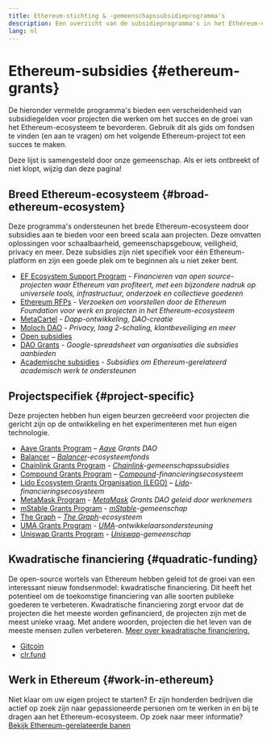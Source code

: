 ```yaml
---
title: Ethereum-stichting & -gemeenschapssubsidieprogramma's
description: Een overzicht van de subsidieprogramma's in het Ethereum-ecosysteem.
lang: nl
---
```


# Ethereum-subsidies {#ethereum-grants}

De hieronder vermelde programma's bieden een verscheidenheid van subsidiegelden voor projecten die werken om het succes en de groei van het Ethereum-ecosysteem te bevorderen. Gebruik dit als gids om fondsen te vinden (en aan te vragen) om het volgende Ethereum-project tot een succes te maken.

Deze lijst is samengesteld door onze gemeenschap. Als er iets ontbreekt of niet klopt, wijzig dan deze pagina!

## Breed Ethereum-ecosysteem {#broad-ethereum-ecosystem}

Deze programma's ondersteunen het brede Ethereum-ecosysteem door subsidies aan te bieden voor een breed scala aan projecten. Deze omvatten oplossingen voor schaalbaarheid, gemeenschapsgebouw, veiligheid, privacy en meer. Deze subsidies zijn niet specifiek voor één Ethereum-platform en zijn een goede plek om te beginnen als u niet zeker bent.

- [EF Ecosystem Support Program](https://esp.ethereum.foundation) - _Financieren van open source-projecten waar Ethereum van profiteert, met een bijzondere nadruk op universele tools, infrastructuur, onderzoek en collectieve goederen_
- [Ethereum RFPs](https://github.com/ethereum/requests-for-proposals) - _Verzoeken om voorstellen door de Ethereum Foundation voor werk en projecten in het Ethereum-ecosysteem_
- [MetaCartel](https://www.metacartel.org/grants/) - _Dapp-ontwikkeling, DAO-creatie_
- [Moloch DAO](https://www.molochdao.com/) - _Privacy, laag 2-schaling, klantbeveiliging en meer_
- [Open subsidies](https://opengrants.com/explore)
- [DAO Grants](https://docs.google.com/spreadsheets/d/1XHc-p_MHNRdjacc8uOEjtPoWL86olP4GyxAJOFO0zxY/edit#gid=0) - _Google-spreadsheet van organisaties die subsidies aanbieden_
- [Academische subsidies](https://esp.ethereum.foundation/academic-grants-2023) - _Subsidies om Ethereum-gerelateerd academisch werk te ondersteunen_

## Projectspecifiek {#project-specific}

Deze projecten hebben hun eigen beurzen gecreëerd voor projecten die gericht zijn op de ontwikkeling en het experimenteren met hun eigen technologie.

- [Aave Grants Program](https://aavegrants.org/) – _[Aave](https://aave.com/) Grants DAO_
- [Balancer](https://balancergrants.notion.site/Balancer-Community-Grants-23e562c5bc4347cd8304637bff0058e6) – _[Balancer](https://balancer.fi/)-ecosysteemfonds_
- [Chainlink Grants Program](https://chain.link/community/grants) - _[Chainlink](https://chain.link/)-gemeenschapssubsidies_
- [Compound Grants Program](https://compoundgrants.org/) – _[Compound](https://compound.finance/)-financieringsecosysteem_
- [Lido Ecosystem Grants Organisation (LEGO)](https://lego.lido.fi/) – _[Lido](https://lido.fi/)-financieringsecosysteem_
- [MetaMask Program](https://metamaskgrants.org/) - _[MetaMask](https://metamask.io/) Grants DAO geleid door werknemers_
- [mStable Grants Program](https://docs.mstable.org/advanced/grants-program) - _[mStable](https://mstable.org/)-gemeenschap_
- [The Graph](https://airtable.com/shrdfvnFvVch3IOVm) – _[The Graph](https://thegraph.com/)-ecosysteem_
- [UMA Grants Program](https://grants.umaproject.org/) - _[UMA](https://umaproject.org/)-ontwikkelaarsondersteuning_
- [Uniswap Grants Program](https://www.unigrants.org/) - _[Uniswap](https://uniswap.org/)-gemeenschap_

## Kwadratische financiering {#quadratic-funding}

De open-source wortels van Ethereum hebben geleid tot de groei van een interessant nieuw fondsenmodel: kwadratische financiering. Dit heeft het potentieel om de toekomstige financiering van alle soorten publieke goederen te verbeteren. Kwadratische financiering zorgt ervoor dat de projecten die het meeste worden gefinancierd, de projecten zijn met de meest unieke vraag. Met andere woorden, projecten die het leven van de meeste mensen zullen verbeteren. [Meer over kwadratische financiering.](/defi/#quadratic-funding)

- [Gitcoin](https://gitcoin.co/grants)
- [clr.fund](https://clr.fund/)

## Werk in Ethereum {#work-in-ethereum}

Niet klaar om uw eigen project te starten? Er zijn honderden bedrijven die actief op zoek zijn naar gepassioneerde personen om te werken in en bij te dragen aan het Ethereum-ecosysteem. Op zoek naar meer informatie? [Bekijk Ethereum-gerelateerde banen](/community/get-involved/#ethereum-jobs)
